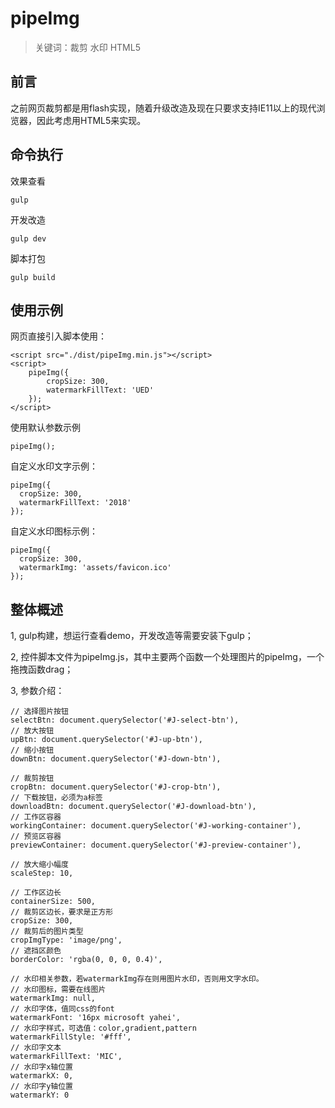 # pipeImg
> 关键词：裁剪 水印 HTML5
## 前言
之前网页裁剪都是用flash实现，随着升级改造及现在只要求支持IE11以上的现代浏览器，因此考虑用HTML5来实现。

## 命令执行
效果查看
```
gulp
```
开发改造
```
gulp dev
```
脚本打包
```
gulp build
```
## 使用示例
网页直接引入脚本使用：
```
<script src="./dist/pipeImg.min.js"></script>
<script>
    pipeImg({
        cropSize: 300,
        watermarkFillText: 'UED'
    });
</script>
```

使用默认参数示例
```
pipeImg();
```
自定义水印文字示例：
```
pipeImg({
  cropSize: 300,
  watermarkFillText: '2018'
});
```
自定义水印图标示例：
```
pipeImg({
  cropSize: 300,
  watermarkImg: 'assets/favicon.ico'
});
```
## 整体概述
1, gulp构建，想运行查看demo，开发改造等需要安装下gulp；

2, 控件脚本文件为pipeImg.js，其中主要两个函数一个处理图片的pipeImg，一个拖拽函数drag；

3, 参数介绍：
```
// 选择图片按钮
selectBtn: document.querySelector('#J-select-btn'),
// 放大按钮
upBtn: document.querySelector('#J-up-btn'),
// 缩小按钮
downBtn: document.querySelector('#J-down-btn'),

// 裁剪按钮
cropBtn: document.querySelector('#J-crop-btn'),
// 下载按钮，必须为a标签
downloadBtn: document.querySelector('#J-download-btn'),
// 工作区容器
workingContainer: document.querySelector('#J-working-container'),
// 预览区容器
previewContainer: document.querySelector('#J-preview-container'),

// 放大缩小幅度
scaleStep: 10,

// 工作区边长
containerSize: 500,
// 裁剪区边长，要求是正方形
cropSize: 300,
// 裁剪后的图片类型
cropImgType: 'image/png',
// 遮挡区颜色
borderColor: 'rgba(0, 0, 0, 0.4)',

// 水印相关参数，若watermarkImg存在则用图片水印，否则用文字水印。
// 水印图标，需要在线图片
watermarkImg: null,
// 水印字体，值同css的font
watermarkFont: '16px microsoft yahei',
// 水印字样式，可选值：color,gradient,pattern
watermarkFillStyle: '#fff',
// 水印字文本
watermarkFillText: 'MIC',
// 水印字x轴位置
watermarkX: 0,
// 水印字y轴位置
watermarkY: 0
```